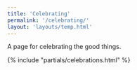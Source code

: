```yaml
---
title: 'Celebrating'
permalink: '/celebrating/'
layout: 'layouts/temp.html'
---
```


A page for celebrating the good things.

{% include "partials/celebrations.html" %}